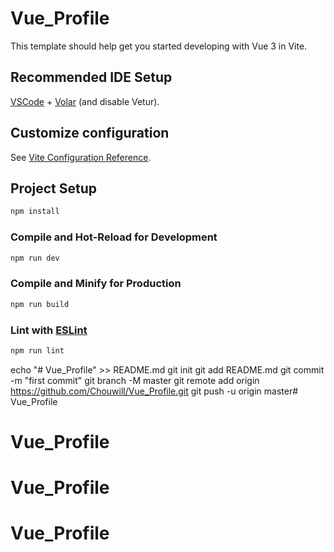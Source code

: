 # Vue_Profile

This template should help get you started developing with Vue 3 in Vite.

## Recommended IDE Setup

[VSCode](https://code.visualstudio.com/) + [Volar](https://marketplace.visualstudio.com/items?itemName=Vue.volar) (and disable Vetur).

## Customize configuration

See [Vite Configuration Reference](https://vitejs.dev/config/).

## Project Setup

```sh
npm install
```

### Compile and Hot-Reload for Development

```sh
npm run dev
```

### Compile and Minify for Production

```sh
npm run build
```

### Lint with [ESLint](https://eslint.org/)

```sh
npm run lint

```


echo "# Vue_Profile" >> README.md
git init
git add README.md
git commit -m "first commit"
git branch -M master
git remote add origin https://github.com/Chouwill/Vue_Profile.git
git push -u origin master# Vue_Profile
# Vue_Profile
# Vue_Profile
# Vue_Profile
